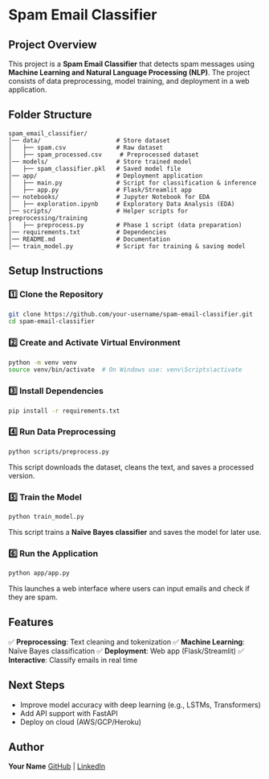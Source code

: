 # Spam Email Classifier

## Project Overview
This project is a **Spam Email Classifier** that detects spam messages using **Machine Learning and Natural Language Processing (NLP)**. The project consists of data preprocessing, model training, and deployment in a web application.

## Folder Structure
```
spam_email_classifier/
│── data/                     # Store dataset
│   ├── spam.csv              # Raw dataset
│   ├── spam_processed.csv     # Preprocessed dataset
│── models/                   # Store trained model
│   ├── spam_classifier.pkl   # Saved model file
│── app/                      # Deployment application
│   ├── main.py               # Script for classification & inference
│   ├── app.py                # Flask/Streamlit app
│── notebooks/                # Jupyter Notebook for EDA
│   ├── exploration.ipynb     # Exploratory Data Analysis (EDA)
│── scripts/                  # Helper scripts for preprocessing/training
│   ├── preprocess.py         # Phase 1 script (data preparation)
│── requirements.txt          # Dependencies
│── README.md                 # Documentation
│── train_model.py            # Script for training & saving model
```

## Setup Instructions
### 1️⃣ Clone the Repository
```bash
git clone https://github.com/your-username/spam-email-classifier.git
cd spam-email-classifier
```

### 2️⃣ Create and Activate Virtual Environment
```bash
python -m venv venv
source venv/bin/activate  # On Windows use: venv\Scripts\activate
```

### 3️⃣ Install Dependencies
```bash
pip install -r requirements.txt
```

### 4️⃣ Run Data Preprocessing
```bash
python scripts/preprocess.py
```
This script downloads the dataset, cleans the text, and saves a processed version.

### 5️⃣ Train the Model
```bash
python train_model.py
```
This script trains a **Naïve Bayes classifier** and saves the model for later use.

### 6️⃣ Run the Application
```bash
python app/app.py
```
This launches a web interface where users can input emails and check if they are spam.

## Features
✅ **Preprocessing**: Text cleaning and tokenization
✅ **Machine Learning**: Naïve Bayes classification
✅ **Deployment**: Web app (Flask/Streamlit)
✅ **Interactive**: Classify emails in real time

## Next Steps
- Improve model accuracy with deep learning (e.g., LSTMs, Transformers)
- Add API support with FastAPI
- Deploy on cloud (AWS/GCP/Heroku)

## Author
**Your Name**
[GitHub](https://github.com/your-username) | [LinkedIn](https://linkedin.com/in/your-profile)


